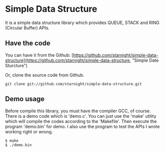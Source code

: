 Simple Data Structure
=====================

It is a simple data structure library which provides QUEUE, STACK and RING 
(Circular Buffer) APIs.

Have the code
-------------

You can have it from the Github: [https://github.com/starnight/simple-data-structure](https://github.com/starnight/simple-data-structure, "Simple Date Sturcture")

Or, clone the source code from Github.

```
git clone git://github.com/starnight/simple-data-structure.git
```

Demo usage
----------

Before compile this library, you must have the compiler GCC, of course.  There
is a demo code which is 'demo.c'.  You can just use the 'make' utility which 
will compile the codes according to the 'Makefile'.  Then execute the program 
'demo.bin' for demo.  I also use the program to test the APIs I wrote working
right or wrong.

```
$ make
$ ./demo.bin
```

